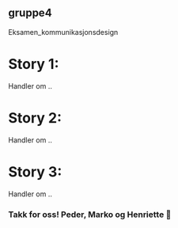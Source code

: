 ## gruppe4
Eksamen_kommunikasjonsdesign

# Story 1: 
Handler om ..

# Story 2: 
Handler om ..

# Story 3:
Handler om ..

### Takk for oss! Peder, Marko og Henriette 🤙
